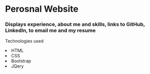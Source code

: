 <h1>Perosnal Website</h1>
<h3>Displays experience, about me and skills, links to GitHub, LinkedIn, to email me and my resume</h3>
<p>Technologies used</p>
<li>HTML</li>
<li>CSS</li>
<li>Bootstrap</li>
<li>JQery</li>
